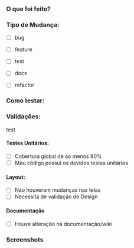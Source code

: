 ### O que foi feito?

<!-- Descreva a futura versão após o merge -->

### Tipo de Mudança:

- [ ] bug

- [ ] feature

- [ ] test

- [ ] docs

- [ ] refactor

### Como testar:

<!-- Exemplificar um passo a passo simples de como testar sua solução. -->

### Validações:

<!-- Ao menos um dos campos devem possuir marcações. -->

test

#### Testes Unitários:

- [ ] Cobertura global de ao menos 80%
- [ ] Meu código possui os devidos testes unitários

#### Layout:

- [ ] Não houveram mudanças nas telas
- [ ] Necessita de validação de Design

#### Documentação

- [ ] Houve alteração na documentação/wiki

### Screenshots

<!-- Caso seja necessário, linke aqui prints/GIFs ou vídeos da solução -->
